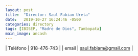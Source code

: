 ```yaml
---
layout: post
title:  "Director: Saul Fabian Ureta"
date:   2019-10-27 16:24:46 -0500
categories: directory
tags: [IBISEP, "Madre de Dios", Tambopata]
main_image: ancash
---
```


| Teléfono  | 918-476-743 |
| email     | saul.fabiam@gmail.com |


